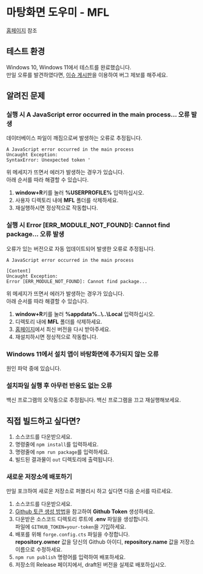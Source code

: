 # 마탕화면 도우미 - MFL

[홈페이지](https://mfl.izure.org) 참조

## 테스트 환경

Windows 10, Windows 11에서 테스트를 완료했습니다.  
만일 오류를 발견하였다면, [이슈 게시판](https://github.com/izure1/mabinogi-foreground-limter/issues)을 이용하여 버그 제보를 해주세요.

## 알려진 문제

### 실행 시 **A JavaScript error occurred in the main process...** 오류 발생

데이터베이스 파일이 깨짐으로써 발생하는 오류로 추정됩니다.

```text
A JavaScript error occurred in the main process
Uncaught Exception:
SyntaxError: Unexpected token '
```

위 메세지가 뜨면서 에러가 발생하는 경우가 있습니다.  
아래 순서를 따라 해결할 수 있습니다.

1. **window+R**키를 눌러 **%USERPROFILE%** 입력하십시오.
1. 사용자 디렉토리 내에 **MFL** 폴더를 삭제하세요.
1. 재실행하시면 정상적으로 작동합니다.

### 실행 시 **Error [ERR_MODULE_NOT_FOUND]: Cannot find package...** 오류 발생

오류가 있는 버전으로 자동 업데이트되어 발생한 오류로 추정됩니다.

```text
A JavaScript error occurred in the main process

[Content]
Uncaught Exception:
Error [ERR_MODULE_NOT_FOUND]: Cannot find package...
```

위 메세지가 뜨면서 에러가 발생하는 경우가 있습니다.  
아래 순서를 따라 해결할 수 있습니다.

1. **window+R**키를 눌러 **%appdata%..\\..\\Local** 입력하십시오.
1. 디렉토리 내에 **MFL** 폴더를 삭제하세요.
1. [홈페이지](https://mfl.izure.org)에서 최신 버전을 다시 받아주세요.
1. 재설치하시면 정상적으로 작동합니다.

### Windows 11에서 설치 앱이 바탕화면에 추가되지 않는 오류

원인 파악 중에 있습니다.

### 설치파일 실행 후 아무런 반응도 없는 오류

백신 프로그램의 오작동으로 추정됩니다. 백신 프로그램을 끄고 재실행해보세요.

## 직접 빌드하고 싶다면?

1. 소스코드를 다운받으세요.
1. 명령줄에 `npm install`를 입력하세요.
1. 명령줄에 `npm run package`를 입력하세요.
1. 빌드된 결과물이 `out` 디렉토리에 출력됩니다.

### 새로운 저장소에 배포하기

만일 포크하여 새로운 저장소로 퍼블리시 하고 싶다면 다음 순서를 따르세요.

1. 소스코드를 다운받으세요.
1. [Github 토큰 생성 방법](https://www.electronjs.org/docs/latest/tutorial/tutorial-publishing-updating)을 참고하여 **Github Token** 생성하세요.
1. 다운받은 소스코드 디렉토리 루트에 **.env** 파일을 생성합니다.  
파일에 `GITHUB_TOKEN=your-token`을 기입하세요.  
1. 배포를 위해 `forge.config.cts` 파일을 수정합니다.  
**repository.owner** 값을 당신의 Github 아이디, **repository.name** 값을 저장소 이름으로 수정하세요.
1. `npm run publish` 명령어를 입력하여 배포하세요.
1. 저장소의 Release 페이지에서, draft된 버전을 실제로 배포하십시오.
